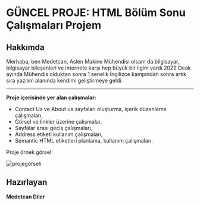 # GÜNCEL PROJE: HTML Bölüm Sonu Çalışmaları Projem




## Hakkımda
Merhaba, ben Medetcan, Aslen Makine Mühendisi olsam da bilgisayar, bilgisayar bileşenleri ve internete karşı hep büyük bir ilgim vardı.2022 Ocak ayında Mühendis olduktan sonra 1 senelik İngilizce kampından sonra artık sıra yazılım alanında kendimi geliştirmeye geldi.

---
**Proje içerisinde yer alan çalışmalar:**
* Contact Us ve About us sayfaları oluşturma, içerik düzenleme çalışmaları,
* Görsel ve linkler üzerine çalışmalar,
* Sayfalar arası geçiş çalışmaları,
* Address etiketi kullanım çalışmaları,
* Semantic HTML etiketleri planlama, kullanım çalışmaları.



Proje örnek görsel:

![projegörseli](https://i.hizliresim.com/skz9d2n.png)
## Hazırlayan
**Medetcan Diler**
